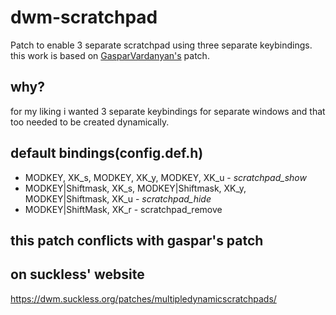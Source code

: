 # dwm-scratchpad

Patch to enable 3 separate scratchpad using three separate keybindings. this work is based on [GasparVardanyan's](https://gitlab.com/GasparVardanyan/dwm-scratchpad) patch.

## why?
for my liking i wanted 3 separate keybindings for separate windows and that too needed to be created dynamically.

## default bindings(config.def.h)
- MODKEY, XK_s, MODKEY, XK_y, MODKEY, XK_u - <i> scratchpad_show </i>
- MODKEY|Shiftmask, XK_s, MODKEY|Shiftmask, XK_y, MODKEY|Shiftmask, XK_u - <i> scratchpad_hide </i>
- MODKEY|ShiftMask, XK_r - scratchpad_remove

## this patch conflicts with gaspar's patch

## on suckless' website
https://dwm.suckless.org/patches/multipledynamicscratchpads/
